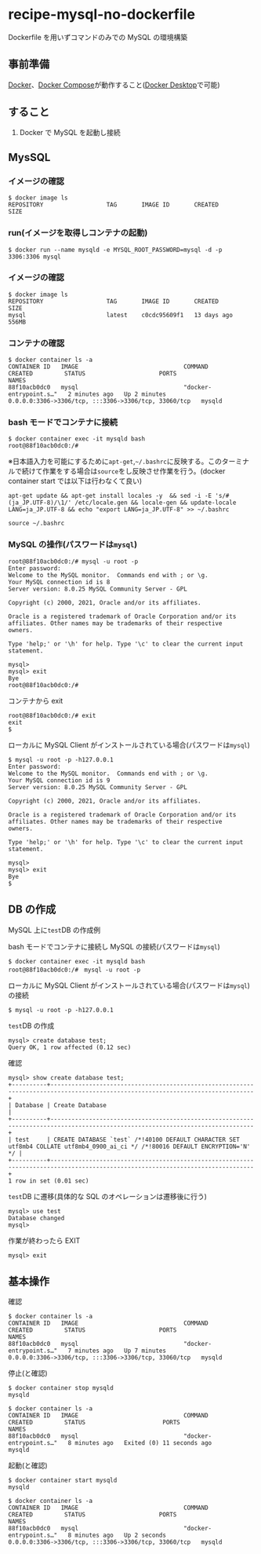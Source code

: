 # recipe-mysql-no-dockerfile

Dockerfile を用いずコマンドのみでの MySQL の環境構築

## 事前準備

[Docker](https://www.docker.com/)、[Docker Compose](https://docs.docker.com/compose/)が動作すること([Docker Desktop](https://www.docker.com/get-started)で可能)

## すること

1. Docker で MySQL を起動し接続

## MysSQL

### イメージの確認

```
$ docker image ls
REPOSITORY                  TAG       IMAGE ID       CREATED         SIZE
```

### run(イメージを取得しコンテナの起動)

```
$ docker run --name mysqld -e MYSQL_ROOT_PASSWORD=mysql -d -p 3306:3306 mysql
```

### イメージの確認

```
$ docker image ls
REPOSITORY                  TAG       IMAGE ID       CREATED         SIZE
mysql                       latest    c0cdc95609f1   13 days ago     556MB
```

### コンテナの確認

```
$ docker container ls -a
CONTAINER ID   IMAGE                              COMMAND                  CREATED         STATUS                     PORTS                                                  NAMES
88f10acb0dc0   mysql                              "docker-entrypoint.s…"   2 minutes ago   Up 2 minutes               0.0.0.0:3306->3306/tcp, :::3306->3306/tcp, 33060/tcp   mysqld
```

### bash モードでコンテナに接続

```
$ docker container exec -it mysqld bash
root@88f10acb0dc0:/#
```

※日本語入力を可能にするために`apt-get`,`~/.bashrc`に反映する。このターミナルで続けて作業をする場合は`source`をし反映させ作業を行う。(docker container start では以下は行わなくて良い)

```
apt-get update && apt-get install locales -y  && sed -i -E 's/# (ja_JP.UTF-8)/\1/' /etc/locale.gen && locale-gen && update-locale LANG=ja_JP.UTF-8 && echo "export LANG=ja_JP.UTF-8" >> ~/.bashrc

source ~/.bashrc
```

### MySQL の操作(パスワードは`mysql`)

```
root@88f10acb0dc0:/# mysql -u root -p
Enter password:
Welcome to the MySQL monitor.  Commands end with ; or \g.
Your MySQL connection id is 8
Server version: 8.0.25 MySQL Community Server - GPL

Copyright (c) 2000, 2021, Oracle and/or its affiliates.

Oracle is a registered trademark of Oracle Corporation and/or its
affiliates. Other names may be trademarks of their respective
owners.

Type 'help;' or '\h' for help. Type '\c' to clear the current input statement.

mysql>
mysql> exit
Bye
root@88f10acb0dc0:/#
```

コンテナから exit

```
root@88f10acb0dc0:/# exit
exit
$
```

ローカルに MySQL Client がインストールされている場合(パスワードは`mysql`)

```
$ mysql -u root -p -h127.0.0.1
Enter password:
Welcome to the MySQL monitor.  Commands end with ; or \g.
Your MySQL connection id is 9
Server version: 8.0.25 MySQL Community Server - GPL

Copyright (c) 2000, 2021, Oracle and/or its affiliates.

Oracle is a registered trademark of Oracle Corporation and/or its
affiliates. Other names may be trademarks of their respective
owners.

Type 'help;' or '\h' for help. Type '\c' to clear the current input statement.

mysql>
mysql> exit
Bye
$
```

## DB の作成

MySQL 上に`test`DB の作成例

bash モードでコンテナに接続し MySQL の接続(パスワードは`mysql`)

```
$ docker container exec -it mysqld bash
root@88f10acb0dc0:/#　mysql -u root -p
```

ローカルに MySQL Client がインストールされている場合(パスワードは`mysql`)の接続

```
$ mysql -u root -p -h127.0.0.1
```

`test`DB の作成

```
mysql> create database test;
Query OK, 1 row affected (0.12 sec)
```

確認

```
mysql> show create database test;
+----------+--------------------------------------------------------------------------------------------------------------------------------+
| Database | Create Database                                                                                                                |
+----------+--------------------------------------------------------------------------------------------------------------------------------+
| test     | CREATE DATABASE `test` /*!40100 DEFAULT CHARACTER SET utf8mb4 COLLATE utf8mb4_0900_ai_ci */ /*!80016 DEFAULT ENCRYPTION='N' */ |
+----------+--------------------------------------------------------------------------------------------------------------------------------+
1 row in set (0.01 sec)
```

`test`DB に遷移(具体的な SQL のオペレーションは遷移後に行う)

```
mysql> use test
Database changed
mysql>
```

作業が終わったら EXIT

```
mysql> exit
```

## 基本操作

確認

```
$ docker container ls -a
CONTAINER ID   IMAGE                              COMMAND                  CREATED         STATUS                     PORTS                                                  NAMES
88f10acb0dc0   mysql                              "docker-entrypoint.s…"   7 minutes ago   Up 7 minutes               0.0.0.0:3306->3306/tcp, :::3306->3306/tcp, 33060/tcp   mysqld
```

停止(と確認)

```
$ docker container stop mysqld
mysqld

$ docker container ls -a
CONTAINER ID   IMAGE                              COMMAND                  CREATED         STATUS                      PORTS                                       NAMES
88f10acb0dc0   mysql                              "docker-entrypoint.s…"   8 minutes ago   Exited (0) 11 seconds ago                                               mysqld
```

起動(と確認)

```
$ docker container start mysqld
mysqld

$ docker container ls -a
CONTAINER ID   IMAGE                              COMMAND                  CREATED         STATUS                     PORTS                                                  NAMES
88f10acb0dc0   mysql                              "docker-entrypoint.s…"   8 minutes ago   Up 2 seconds               0.0.0.0:3306->3306/tcp, :::3306->3306/tcp, 33060/tcp   mysqld
```
